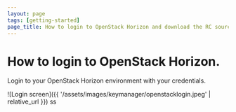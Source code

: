 ```yaml
---
layout: page
tags: [getting-started]
page_title: How to login to OpenStack Horizon and download the RC source file
---
```


#  How to login to OpenStack Horizon.

Login to your OpenStack Horizon environment with your credentials.

![Login screen]({{ '/assets/images/keymanager/openstacklogin.jpeg' | relative_url }})
ss